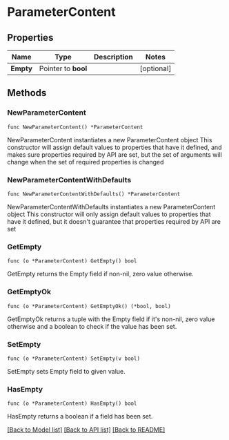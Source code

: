 # ParameterContent

## Properties

Name | Type | Description | Notes
------------ | ------------- | ------------- | -------------
**Empty** | Pointer to **bool** |  | [optional] 

## Methods

### NewParameterContent

`func NewParameterContent() *ParameterContent`

NewParameterContent instantiates a new ParameterContent object
This constructor will assign default values to properties that have it defined,
and makes sure properties required by API are set, but the set of arguments
will change when the set of required properties is changed

### NewParameterContentWithDefaults

`func NewParameterContentWithDefaults() *ParameterContent`

NewParameterContentWithDefaults instantiates a new ParameterContent object
This constructor will only assign default values to properties that have it defined,
but it doesn't guarantee that properties required by API are set

### GetEmpty

`func (o *ParameterContent) GetEmpty() bool`

GetEmpty returns the Empty field if non-nil, zero value otherwise.

### GetEmptyOk

`func (o *ParameterContent) GetEmptyOk() (*bool, bool)`

GetEmptyOk returns a tuple with the Empty field if it's non-nil, zero value otherwise
and a boolean to check if the value has been set.

### SetEmpty

`func (o *ParameterContent) SetEmpty(v bool)`

SetEmpty sets Empty field to given value.

### HasEmpty

`func (o *ParameterContent) HasEmpty() bool`

HasEmpty returns a boolean if a field has been set.


[[Back to Model list]](../README.md#documentation-for-models) [[Back to API list]](../README.md#documentation-for-api-endpoints) [[Back to README]](../README.md)


